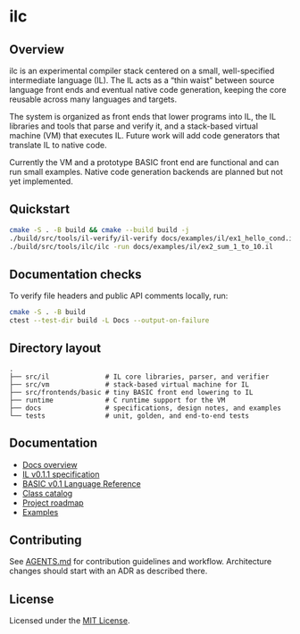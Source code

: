 # ilc

## Overview

ilc is an experimental compiler stack centered on a small, well-specified intermediate
language (IL). The IL acts as a “thin waist” between source language front ends and
eventual native code generation, keeping the core reusable across many languages and
targets.

The system is organized as front ends that lower programs into IL, the IL libraries and
tools that parse and verify it, and a stack-based virtual machine (VM) that executes IL.
Future work will add code generators that translate IL to native code.

Currently the VM and a prototype BASIC front end are functional and can run small
examples. Native code generation backends are planned but not yet implemented.

## Quickstart

```sh
cmake -S . -B build && cmake --build build -j
./build/src/tools/il-verify/il-verify docs/examples/il/ex1_hello_cond.il
./build/src/tools/ilc/ilc -run docs/examples/il/ex2_sum_1_to_10.il
```

## Documentation checks

To verify file headers and public API comments locally, run:

```sh
cmake -S . -B build
ctest --test-dir build -L Docs --output-on-failure
```

## Directory layout

```text
.
├── src/il              # IL core libraries, parser, and verifier
├── src/vm              # stack-based virtual machine for IL
├── src/frontends/basic # tiny BASIC front end lowering to IL
├── runtime             # C runtime support for the VM
├── docs                # specifications, design notes, and examples
└── tests               # unit, golden, and end-to-end tests
```

## Documentation

- [Docs overview](docs/README.md)
- [IL v0.1.1 specification](docs/il-spec.md)
- [BASIC v0.1 Language Reference](docs/basic-language-reference.md)
- [Class catalog](docs/class-catalog.md)
- [Project roadmap](docs/roadmap.md)
- [Examples](docs/examples/)

## Contributing

See [AGENTS.md](AGENTS.md) for contribution guidelines and workflow. Architecture changes
should start with an ADR as described there.

## License

Licensed under the [MIT License](LICENSE).
